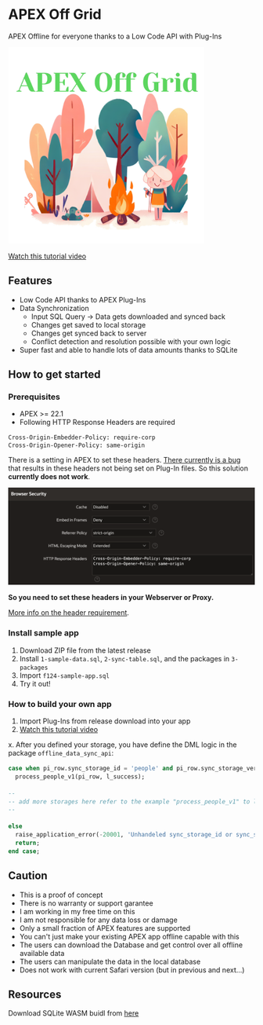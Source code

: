 # APEX Off Grid

APEX Offline for everyone thanks to a Low Code API with Plug-Ins

<img src="https://raw.githubusercontent.com/phartenfeller/apex-off-grid/main/assets/apex-off-grid-logo.png" width="400" >

[Watch this tutorial video](https://youtu.be/D9aTzsYK7MQ)

## Features

- Low Code API thanks to APEX Plug-Ins
- Data Synchronization
  - Input SQL Query -> Data gets downloaded and synced back
  - Changes get saved to local storage
  - Changes get synced back to server
  - Conflict detection and resolution possible with your own logic
- Super fast and able to handle lots of data amounts thanks to SQLite
## How to get started

### Prerequisites

- APEX >= 22.1
- Following HTTP Response Headers are required

```
Cross-Origin-Embedder-Policy: require-corp
Cross-Origin-Opener-Policy: same-origin
```

There is a setting in APEX to set these headers. [There currently is a bug](https://twitter.com/chrisneumueller/status/1649367365342093313?s=20) that results in these headers not being set on Plug-In files. So this solution **currently does not work**.

![App > Shared Components > Security > Browser Security > HTTP Response Headers](./assets/http-headers-apex.png)

**So you need to set these headers in your Webserver or Proxy.**

[More info on the header requirement](https://sqlite.org/wasm/doc/trunk/persistence.md#:~:text=COOP%20and%20COEP%20HTTP%20Headers).

### Install sample app

1. Download ZIP file from the latest release
2. Install `1-sample-data.sql`, `2-sync-table.sql`, and the packages in `3-packages`
3. Import `f124-sample-app.sql`
4. Try it out!

### How to build your own app

1. Import Plug-Ins from release download into your app
2. [Watch this tutorial video](https://youtu.be/D9aTzsYK7MQ)

x. After you defined your storage, you have define the DML logic in the package `offline_data_sync_api`:

```sql
case when pi_row.sync_storage_id = 'people' and pi_row.sync_storage_version = 1 then
  process_people_v1(pi_row, l_success);

--
-- add more storages here refer to the example "process_people_v1" to learn how to implement your own logic
--

else
  raise_application_error(-20001, 'Unhandeled sync_storage_id or sync_storage_version => ' || pi_row.sync_storage_id || ' ' || pi_row.sync_storage_version);
  return;
end case;
```

## Caution

- This is a proof of concept
- There is no warranty or support garantee
- I am working in my free time on this
- I am not responsible for any data loss or damage
- Only a small fraction of APEX features are supported
- You can't just make your existing APEX app offline capable with this
- The users can download the Database and get control over all offline available data
- The users can manipulate the data in the local database
- Does not work with current Safari version (but in previous and next...)

## Resources

Download SQLite WASM buidl from [here](https://sqlite.org//download.html#:~:text=WebAssembly%20%26%20JavaScript)
